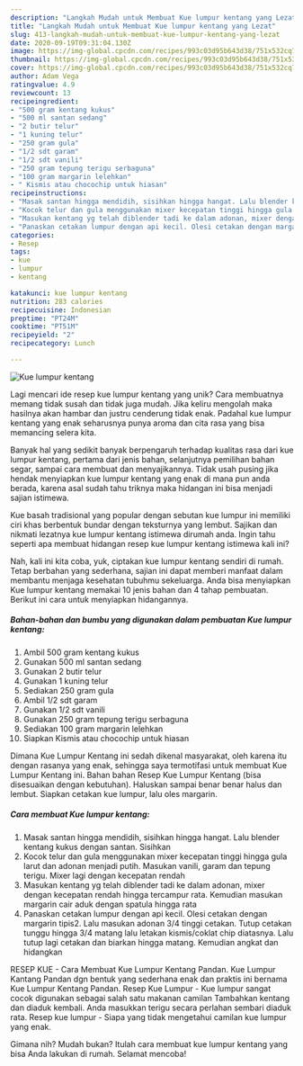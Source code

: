 ```yaml
---
description: "Langkah Mudah untuk Membuat Kue lumpur kentang yang Lezat"
title: "Langkah Mudah untuk Membuat Kue lumpur kentang yang Lezat"
slug: 413-langkah-mudah-untuk-membuat-kue-lumpur-kentang-yang-lezat
date: 2020-09-19T09:31:04.130Z
image: https://img-global.cpcdn.com/recipes/993c03d95b643d38/751x532cq70/kue-lumpur-kentang-foto-resep-utama.jpg
thumbnail: https://img-global.cpcdn.com/recipes/993c03d95b643d38/751x532cq70/kue-lumpur-kentang-foto-resep-utama.jpg
cover: https://img-global.cpcdn.com/recipes/993c03d95b643d38/751x532cq70/kue-lumpur-kentang-foto-resep-utama.jpg
author: Adam Vega
ratingvalue: 4.9
reviewcount: 13
recipeingredient:
- "500 gram kentang kukus"
- "500 ml santan sedang"
- "2 butir telur"
- "1 kuning telur"
- "250 gram gula"
- "1/2 sdt garam"
- "1/2 sdt vanili"
- "250 gram tepung terigu serbaguna"
- "100 gram margarin lelehkan"
- " Kismis atau chocochip untuk hiasan"
recipeinstructions:
- "Masak santan hingga mendidih, sisihkan hingga hangat. Lalu blender kentang kukus dengan santan. Sisihkan"
- "Kocok telur dan gula menggunakan mixer kecepatan tinggi hingga gula larut dan adonan menjadi putih. Masukan vanili, garam dan tepung terigu. Mixer lagi dengan kecepatan rendah"
- "Masukan kentang yg telah diblender tadi ke dalam adonan, mixer dengan kecepatan rendah hingga tercampur rata. Kemudian masukan margarin cair aduk dengan spatula hingga rata"
- "Panaskan cetakan lumpur dengan api kecil. Olesi cetakan dengan margarin tipis2. Lalu masukan adonan 3/4 tinggi cetakan. Tutup cetakan tunggu hingga 3/4 matang lalu letakan kismis/coklat chip diatasnya. Lalu tutup lagi cetakan dan biarkan hingga matang. Kemudian angkat dan hidangkan"
categories:
- Resep
tags:
- kue
- lumpur
- kentang

katakunci: kue lumpur kentang 
nutrition: 283 calories
recipecuisine: Indonesian
preptime: "PT24M"
cooktime: "PT51M"
recipeyield: "2"
recipecategory: Lunch

---
```



![Kue lumpur kentang](https://img-global.cpcdn.com/recipes/993c03d95b643d38/751x532cq70/kue-lumpur-kentang-foto-resep-utama.jpg)

Lagi mencari ide resep kue lumpur kentang yang unik? Cara membuatnya memang tidak susah dan tidak juga mudah. Jika keliru mengolah maka hasilnya akan hambar dan justru cenderung tidak enak. Padahal kue lumpur kentang yang enak seharusnya punya aroma dan cita rasa yang bisa memancing selera kita.

Banyak hal yang sedikit banyak berpengaruh terhadap kualitas rasa dari kue lumpur kentang, pertama dari jenis bahan, selanjutnya pemilihan bahan segar, sampai cara membuat dan menyajikannya. Tidak usah pusing jika hendak menyiapkan kue lumpur kentang yang enak di mana pun anda berada, karena asal sudah tahu triknya maka hidangan ini bisa menjadi sajian istimewa.

Kue basah tradisional yang popular dengan sebutan kue lumpur ini memiliki ciri khas berbentuk bundar dengan teksturnya yang lembut. Sajikan dan nikmati lezatnya kue lumpur kentang istimewa dirumah anda. Ingin tahu seperti apa membuat hidangan resep kue lumpur kentang istimewa kali ini?


Nah, kali ini kita coba, yuk, ciptakan kue lumpur kentang sendiri di rumah. Tetap berbahan yang sederhana, sajian ini dapat memberi manfaat dalam membantu menjaga kesehatan tubuhmu sekeluarga. Anda bisa menyiapkan Kue lumpur kentang memakai 10 jenis bahan dan 4 tahap pembuatan. Berikut ini cara untuk menyiapkan hidangannya.

<!--inarticleads1-->

##### Bahan-bahan dan bumbu yang digunakan dalam pembuatan Kue lumpur kentang:

1. Ambil 500 gram kentang kukus
1. Gunakan 500 ml santan sedang
1. Gunakan 2 butir telur
1. Gunakan 1 kuning telur
1. Sediakan 250 gram gula
1. Ambil 1/2 sdt garam
1. Gunakan 1/2 sdt vanili
1. Gunakan 250 gram tepung terigu serbaguna
1. Sediakan 100 gram margarin lelehkan
1. Siapkan  Kismis atau chocochip untuk hiasan


Dimana Kue Lumpur Kentang ini sedah dikenal masyarakat, oleh karena itu dengan rasanya yang enak, sehingga saya termotifasi untuk membuat Kue Lumpur Kentang ini. Bahan bahan Resep Kue Lumpur Kentang (bisa disesuaikan dengan kebutuhan). Haluskan sampai benar benar halus dan lembut. Siapkan cetakan kue lumpur, lalu oles margarin. 

<!--inarticleads2-->

##### Cara membuat Kue lumpur kentang:

1. Masak santan hingga mendidih, sisihkan hingga hangat. Lalu blender kentang kukus dengan santan. Sisihkan
1. Kocok telur dan gula menggunakan mixer kecepatan tinggi hingga gula larut dan adonan menjadi putih. Masukan vanili, garam dan tepung terigu. Mixer lagi dengan kecepatan rendah
1. Masukan kentang yg telah diblender tadi ke dalam adonan, mixer dengan kecepatan rendah hingga tercampur rata. Kemudian masukan margarin cair aduk dengan spatula hingga rata
1. Panaskan cetakan lumpur dengan api kecil. Olesi cetakan dengan margarin tipis2. Lalu masukan adonan 3/4 tinggi cetakan. Tutup cetakan tunggu hingga 3/4 matang lalu letakan kismis/coklat chip diatasnya. Lalu tutup lagi cetakan dan biarkan hingga matang. Kemudian angkat dan hidangkan


RESEP KUE - Cara Membuat Kue Lumpur Kentang Pandan. Kue Lumpur Kantang Pandan dgn bentuk yang sederhana enak dan praktis ini bernama Kue Lumpur Kentang Pandan. Resep Kue Lumpur - Kue lumpur sangat cocok digunakan sebagai salah satu makanan camilan Tambahkan kentang dan diaduk kembali. Anda masukkan terigu secara perlahan sembari diaduk rata. Resep kue lumpur - Siapa yang tidak mengetahui camilan kue lumpur yang enak. 

Gimana nih? Mudah bukan? Itulah cara membuat kue lumpur kentang yang bisa Anda lakukan di rumah. Selamat mencoba!
